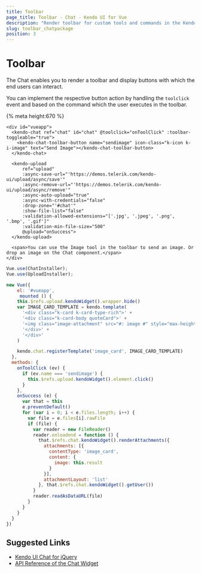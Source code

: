 ```yaml
---
title: Toolbar
page_title: Toolbar - Chat - Kendo UI for Vue
description: "Render toolbar for custom tools and commands in the Kendo UI Chat wrapper for Vue."
slug: toolbar_chatpackage
position: 3
---
```


# Toolbar

The Chat enables you to render a toolbar and display buttons with which the end users can interact.

You can implement the respective button action by handling the `toolclick` event and based on the command which the user executes in the toolbar.

{% meta height:670 %}
```html-preview
<div id="vueapp">
  <kendo-chat ref="chat" id="chat" @toolclick="onToolClick" :toolbar-toggleable="true">
    <kendo-chat-toolbar-button name="sendimage" icon-class="k-icon k-i-image" text="Send Image"></kendo-chat-toolbar-button>
  </kendo-chat>

  <kendo-upload
      ref="upload"
      :async-save-url="'https://demos.telerik.com/kendo-ui/upload/async/save'"
      :async-remove-url="'https://demos.telerik.com/kendo-ui/upload/async/remove'"
      :async-auto-upload="true"
      :async-with-credentials="false"
      :drop-zone="'#chat'"
      :show-file-list="false"
      :validation-allowed-extensions="['.jpg', '.jpeg', '.png', '.bmp', '.gif']"
      :validation-min-file-size="500"
      @upload="onSuccess">
  </kendo-upload>

  <span>You can use the Image tool in the toolbar to send an image. Or drop an image on the Chat component.</span>
</div>
```
```js
Vue.use(ChatInstaller);
Vue.use(UploadInstaller);

new Vue({
    el: '#vueapp',
     mounted () {
    this.$refs.upload.kendoWidget().wrapper.hide()
    var IMAGE_CARD_TEMPLATE = kendo.template(
      '<div class="k-card k-card-type-rich">' +
      '<div class="k-card-body quoteCard">' +
      '<img class="image-attachment" src="#: image #" style="max-height: 120px;" />' +
      '</div>' +
      '</div>'
    )

    kendo.chat.registerTemplate('image_card', IMAGE_CARD_TEMPLATE)
  },
  methods: {
    onToolClick (ev) {
      if (ev.name === 'sendimage') {
        this.$refs.upload.kendoWidget().element.click()
      }
    },
    onSuccess (e) {
      var that = this
      e.preventDefault()
      for (var i = 0; i < e.files.length; i++) {
        var file = e.files[i].rawFile
        if (file) {
          var reader = new FileReader()
          reader.onloadend = function () {
            that.$refs.chat.kendoWidget().renderAttachments({
              attachments: [{
                contentType: 'image_card',
                content: {
                  image: this.result
                }
              }],
              attachmentLayout: 'list'
            }, that.$refs.chat.kendoWidget().getUser())
          }
          reader.readAsDataURL(file)
        }
      }
    }
  }
})
```

## Suggested Links

* [Kendo UI Chat for jQuery](https://docs.telerik.com/kendo-ui/controls/conversational-ui/chat/overview)
* [API Reference of the Chat Widget](https://docs.telerik.com/kendo-ui/api/javascript/ui/chat)
